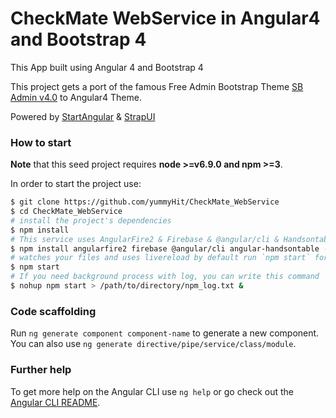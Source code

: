 # CheckMate WebService in Angular4 and Bootstrap 4

This App built using Angular 4 and Bootstrap 4

This project gets a port of the famous Free Admin Bootstrap Theme [SB Admin v4.0](http://startbootstrap.com/template-overviews/sb-admin-2/) to Angular4 Theme.

Powered by [StartAngular](http://startangular.com/) & [StrapUI](http://strapui.com/)

### How to start
**Note** that this seed project requires  **node >=v6.9.0 and npm >=3**.

In order to start the project use:
```bash
$ git clone https://github.com/yummyHit/CheckMate_WebService
$ cd CheckMate_WebService
# install the project's dependencies
$ npm install
# This service uses AngularFire2 & Firebase & @angular/cli & Handsontable. So you need them.
$ npm install angularfire2 firebase @angular/cli angular-handsontable --save
# watches your files and uses livereload by default run `npm start` for a dev server. Navigate to my server `http://yummyhit.dynu.net:4201/`. The app will automatically reload if you change any of the source files.
$ npm start
# If you need background process with log, you can write this command
$ nohup npm start > /path/to/directory/npm_log.txt &
```

### Code scaffolding

Run `ng generate component component-name` to generate a new component. You can also use `ng generate directive/pipe/service/class/module`.

### Further help

To get more help on the Angular CLI use `ng help` or go check out the [Angular CLI README](https://github.com/angular/angular-cli/blob/master/README.md).

